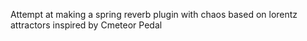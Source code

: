 Attempt at making a spring reverb plugin with chaos based on lorentz attractors inspired by Cmeteor Pedal